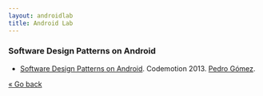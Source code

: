 ```yaml
---
layout: androidlab
title: Android Lab
---
```


### Software Design Patterns on Android

  * [Software Design Patterns on Android](http://www.slideshare.net/PedroVicenteGmezSnch/software-design-patterns-on-android). Codemotion 2013. [Pedro Gómez](http://www.twitter.com/pedro_g_s).

[&laquo; Go back](./)